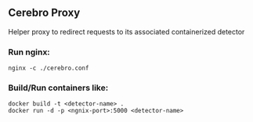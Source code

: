 ## Cerebro Proxy

Helper proxy to redirect requests to its associated containerized detector

### Run nginx:
```
nginx -c ./cerebro.conf
```

### Build/Run containers like:
```
docker build -t <detector-name> .
docker run -d -p <ngnix-port>:5000 <detector-name>
```
